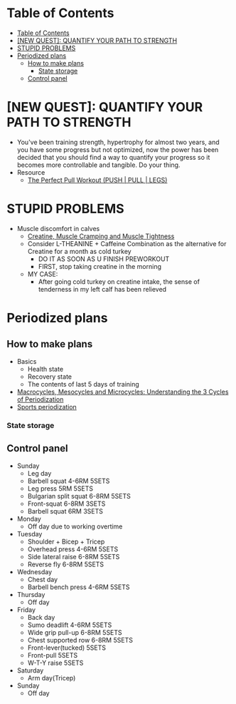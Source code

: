 # Table of Contents
- [Table of Contents](#table-of-contents)
- [\[NEW QUEST\]: QUANTIFY YOUR PATH TO STRENGTH](#new-quest-quantify-your-path-to-strength)
- [STUPID PROBLEMS](#stupid-problems)
- [Periodized plans](#periodized-plans)
  - [How to make plans](#how-to-make-plans)
    - [State storage](#state-storage)
  - [Control panel](#control-panel)

# \[NEW QUEST\]: QUANTIFY YOUR PATH TO STRENGTH
- You've been training strength, hypertrophy for almost two years, and you have some progress but not optimized, now the power has been decided that you should find a way to quantify your progress so it becomes more controllable and tangible. Do your thing.
- Resource
  - [The Perfect Pull Workout (PUSH | PULL | LEGS)](https://www.youtube.com/watch?v=IOl42YpK_Es)

# STUPID PROBLEMS
- Muscle discomfort in calves
  - [Creatine, Muscle Cramping and Muscle Tightness](http://www.andersenchiro.com/Creatine,%20Muscle%20Cramping%20and%20Muscle%20Tightness.htm)
  - Consider L-THEANINE + Caffeine Combination as the alternative for Creatine for a month as cold turkey 
    - DO IT AS SOON AS U FINISH PREWORKOUT
    - FIRST, stop taking creatine in the morning
  - MY CASE:
    - After going cold turkey on creatine intake, the sense of tenderness in my left calf has been relieved

# Periodized plans
## How to make plans
- Basics
  - Health state
  - Recovery state
  - The contents of last 5 days of training
- [Macrocycles, Mesocycles and Microcycles: Understanding the 3 Cycles of Periodization](https://www.trainingpeaks.com/blog/macrocycles-mesocycles-and-microcycles-understanding-the-3-cycles-of-periodization/#:~:text=A%20mesocycle%20refers%20to%20a,usually%20a%20week%20of%20training.)
- [Sports periodization](https://en.wikipedia.org/wiki/Sports_periodization#:~:text=The%20microcycle%20is%20generally%20up,representing%20a%20year%20or%20two.)
### State storage
## Control panel
- Sunday
  - Leg day
  - Barbell squat 4-6RM 5SETS
  - Leg press 5RM 5SETS
  - Bulgarian split squat 6-8RM 5SETS
  - Front-squat 6-8RM 3SETS
  - Barbell squat 6RM 3SETS
- Monday
  - Off day due to working overtime
- Tuesday
  - Shoulder + Bicep + Tricep
  - Overhead press 4-6RM 5SETS
  - Side lateral raise 6-8RM 5SETS
  - Reverse fly 6-8RM 5SETS
- Wednesday
  - Chest day
  - Barbell bench press 4-6RM 5SETS
- Thursday
  - Off day
- Friday
  - Back day
  - Sumo deadlift 4-6RM 5SETS
  - Wide grip pull-up 6-8RM 5SETS
  - Chest supported row 6-8RM 5SETS
  - Front-lever(tucked) 5SETS
  - Front-pull 5SETS
  - W-T-Y raise 5SETS
- Saturday
  - Arm day(Tricep)
- Sunday
  - Off day